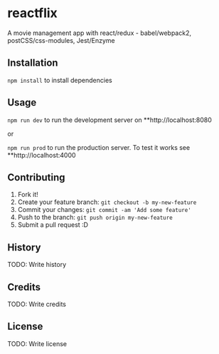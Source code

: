 # reactflix
A movie management app with react/redux - babel/webpack2, postCSS/css-modules, Jest/Enzyme
## Installation
`npm install` to install dependencies
## Usage 
`npm run dev` to run the development server on **http://localhost:8080

or

`npm run prod` to run the production server. To test it works see **http://localhost:4000

## Contributing
1. Fork it!
2. Create your feature branch: `git checkout -b my-new-feature`
3. Commit your changes: `git commit -am 'Add some feature'`
4. Push to the branch: `git push origin my-new-feature`
5. Submit a pull request :D
## History
TODO: Write history
## Credits
TODO: Write credits
## License
TODO: Write license
